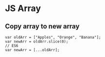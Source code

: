 # JS Array
## Copy array to new array
```
var oldArr = ["Apples", "Orange", "Banana"];
var newArr = oldArr.slice(0);
// ES6
var newArr = [...oldArr];
```

